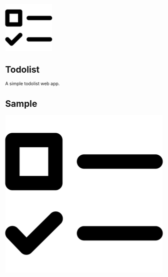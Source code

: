 <img src="public/assets/checklist.png" width="150" height="150">

# Todolist
A simple todolist web app.

# Sample

!["todolist"](public/assets/checklist.png)
